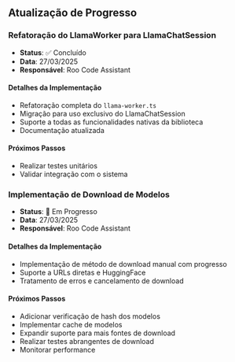 ## Atualização de Progresso

### Refatoração do LlamaWorker para LlamaChatSession

- **Status**: ✅ Concluído
- **Data**: 27/03/2025
- **Responsável**: Roo Code Assistant

#### Detalhes da Implementação

- Refatoração completa do `llama-worker.ts`
- Migração para uso exclusivo do LlamaChatSession
- Suporte a todas as funcionalidades nativas da biblioteca
- Documentação atualizada

#### Próximos Passos

- Realizar testes unitários
- Validar integração com o sistema

### Implementação de Download de Modelos

- **Status**: 🚧 Em Progresso
- **Data**: 27/03/2025
- **Responsável**: Roo Code Assistant

#### Detalhes da Implementação

- Implementação de método de download manual com progresso
- Suporte a URLs diretas e HuggingFace
- Tratamento de erros e cancelamento de download

#### Próximos Passos

- Adicionar verificação de hash dos modelos
- Implementar cache de modelos
- Expandir suporte para mais fontes de download
- Realizar testes abrangentes de download
- Monitorar performance
